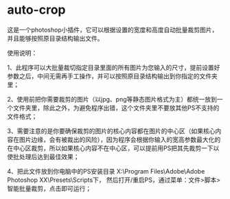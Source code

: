 # auto-crop

这是一个photoshop小插件，它可以根据设置的宽度和高度自动批量裁剪图片，并且能够按照原目录结构输出文件。

使用说明：

1、此程序可以大批量裁切指定目录里面的所有图片为您输入的尺寸，提前设置好参数之后，中间无需再手工操作，并可以按照原目录结构输出到你指定的文件夹里；

2、使用前把你需要裁剪的图片（以jpg、png等静态图片格式为主）都统一放到一个文件夹里，除此之外，为避免程序出错，这个文件夹里不要放其他PS不支持的文件格式；

3、需要注意的是你要确保裁剪的图片的核心内容都在图片的中心区（如果核心内容在图片边缘，会有被裁出的风险），因为程序会根据你输入的宽高参数最大化的在中心区裁剪，所以如果核心内容不在中心区，可以提前用PS把其先裁剪一下以使批处理后达到最佳效果；

4、把此文件放到你电脑中的PS安装目录
X:\Program Files\Adobe\Adobe Photoshop XX\Presets\Scripts下，
然后打开/重启PS，通过菜单：文件>脚本>智能批量裁剪，点击即可运行；
